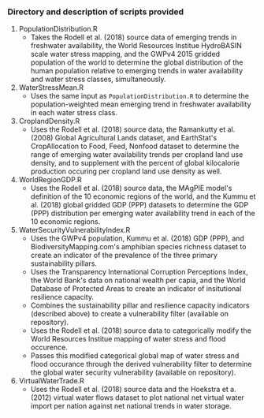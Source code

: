 ### Directory and description of scripts provided
1. PopulationDistribution.R
   - Takes the Rodell et al. (2018) source data of emerging trends in freshwater availability, the World Resources Institue HydroBASIN scale water stress mapping, and the GWPv4 2015 gridded population of the world to determine the global distribution of the human population relative to emerging trends in water availability and water stress classes, simultaneously. 
2. WaterStressMean.R
    - Uses the same input as ```PopulationDistribution.R``` to determine the population-weighted mean emerging trend in freshwater availability in each water stress class.
3. CroplandDensity.R
    - Uses the Rodell et al. (2018) source data, the Ramankutty et al. (2008) Global Agricultural Lands dataset, and EarthStat's CropAllocation to Food, Feed, Nonfood dataset to determine the range of emerging water availability trends per cropland land use density, and to supplement with the percent of global kilocalorie production occuring per cropland land use density as well.
4. WorldRegionGDP.R
    - Uses the Rodell et al. (2018) source data, the MAgPIE model's definition of the 10 economic regions of the world, and the Kummu et al. (2018) global gridded GDP (PPP) datasets to determine the GDP (PPP) distribution per emerging water availability trend in each of the 10 economic regions. 
5. WaterSecurityVulnerabilityIndex.R
    - Uses the GWPv4 population, Kummu et al. (2018) GDP (PPP), and BiodiversityMapping.com's amphibian species richness dataset to create an indicator of the prevalence of the three primary sustainability pillars.
    - Uses the Transparency International Corruption Perceptions Index, the World Bank's data on national wealth per capia, and the World Database of Protected Areas to create an indicator of insitutional resilience capacity.
    - Combines the sustainability pillar and resilience capacity indicators (described above) to create a vulnerability filter (available on repository).
    - Uses the Rodell et al. (2018) source data to categorically modify the World Resources Institue mapping of water stress and flood occurence.
    - Passes this modified categorical global map of water stress and flood occurance through the derived vulnerability filter to determine the global water security vulnerability (available on repository). 
6. VirtualWaterTrade.R
    - Uses the Rodell et al. (2018) source data and the Hoekstra et a. (2012) virtual water flows dataset to plot national net virtual water import per nation against net national trends in water storage. 
